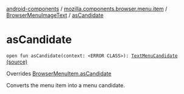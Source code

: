 [android-components](../../index.md) / [mozilla.components.browser.menu.item](../index.md) / [BrowserMenuImageText](index.md) / [asCandidate](./as-candidate.md)

# asCandidate

`open fun asCandidate(context: <ERROR CLASS>): `[`TextMenuCandidate`](../../mozilla.components.browser.menu2.candidate/-text-menu-candidate/index.md) [(source)](https://github.com/mozilla-mobile/android-components/blob/master/components/browser/menu/src/main/java/mozilla/components/browser/menu/item/BrowserMenuImageText.kt#L87)

Overrides [BrowserMenuItem.asCandidate](../../mozilla.components.browser.menu/-browser-menu-item/as-candidate.md)

Converts the menu item into a menu candidate.

